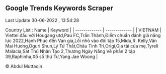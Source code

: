 

## Google Trends Keywords Scraper 
 
Last Update 30-06-2022 , 13:54:28

Country List :
 Name  | Keyword |
| ------------- | ------------- |
| VIETNAM | Viettel đấu với Hougang utd,Pau FC,Trấn Thành,Điểm chuẩn đánh giá năng lực 2022,Hạnh Phúc đến Vạn gia,Lối nhỏ vào đời tập 15,Midu,R. Kelly,Văn Mai Hương,Oguri Shun,Lý Tử Thất,Châu Tinh Trì,Origi,Gia tài của mẹ,Tyrell Malacia,Sát Thủ Nhân Tạo 2,Thương Ngày Nắng Về phần 2 tập 39,Raphinha,Xổ số thứ Tư,Yang Jae Woong |



© Abdul Muttaqin 
